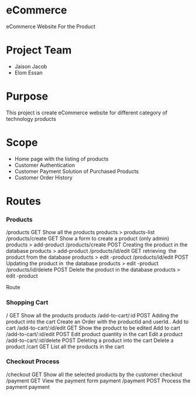 # eCommerce
eCommerce Website For the Product
# Project Team
- Jaison Jacob 
- Elom Essan

# Purpose 
This project is create eCommerce website for different category of technology products
# Scope
- Home page with the listing of products
- Customer Authentication
- Customer Payment Solution of Purchased Products
- Customer Order History

# Routes
### Products
/products
GET
Show all the products
products > products-list
/products/create
GET
Show a form to create a product (only admin)
products > add-product
/products/create
POST
Creating the product in the database
products > add-product
/products/id/edit
GET
retrieving  the product from the database
products > edit -product
/products/id/edit
POST
Updating the product in  the database
products > edit -product
/products/id/delete
POST
Delete the product in the database
products > edit -product

Route
### Shopping Cart
/
GET
Show all the products
products
/add-to-cart/:id
POST
Adding the product into the cart
Create an Order with the productId and userId..
Add to cart
/add-to-cart/:id/edit
GET
Show the product to be edited
Add to cart
/add-to-cart/:id/edit
POST
Edit product quantity in the cart
Edit a product
/add-to-cart/:id/delete
POST
Deleting a product into the cart
Delete a product
/cart
GET
List all the products in the cart

### Checkout Process
/checkout
GET
Show all the selected products by the customer
checkout
/payment
GET
View the payment form
payment
/payment
POST
Process the payment
payment














